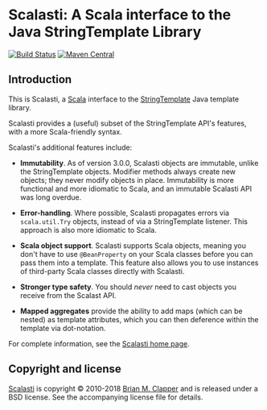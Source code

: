 Scalasti: A Scala interface to the Java StringTemplate Library
==============================================================

[![Build Status](https://travis-ci.org/bmc/scalasti.svg?branch=master)](https://travis-ci.org/bmc/scalasti)
[![Maven Central](https://maven-badges.herokuapp.com/maven-central/org.clapper/scalasti_2.11/badge.svg)](https://maven-badges.herokuapp.com/maven-central/org.clapper/grizzled-scala_2.11)

## Introduction

This is Scalasti, a [Scala][] interface to the [StringTemplate][] Java template
library.

Scalasti provides a (useful) subset of the StringTemplate API's
features, with a more Scala-friendly syntax.

Scalasti's additional features include:

- **Immutability**. As of version 3.0.0, Scalasti objects are immutable, 
  unlike the StringTemplate objects. Modifier methods always create new 
  objects; they never modify objects in place. Immutability is more functional
  and more idiomatic to Scala, and an immutable Scalasti API was long overdue.

- **Error-handling**. Where possible, Scalasti propagates errors
  via `scala.util.Try` objects, instead of via a StringTemplate
  listener. This approach is also more idiomatic to Scala.

- **Scala object support**. Scalasti supports Scala objects, meaning
  you don't have to use `@BeanProperty` on your Scala classes before you
  can pass them into a template. This feature also allows you to use
  instances of third-party Scala classes directly with Scalasti.

- **Stronger type safety**. You should _never_ need to cast objects
  you receive from the Scalast API.

- **Mapped aggregates** provide the ability to add maps (which can be
  nested) as template attributes, which you can then deference within the
  template via dot-notation.

For complete information, see the [Scalasti home page][].

## Copyright and license

[Scalasti][] is copyright &copy; 2010-2018 [Brian M. Clapper][] and is
released under a BSD license. See the accompanying license file for
details.

[Scala]: http://www.scala-lang.org/
[StringTemplate]: http://www.stringtemplate.org/
[Scalasti home page]: http://software.clapper.org/scalasti
[Scalasti]: http://software.clapper.org/scalasti
[Brian M. Clapper]: mailto:bmc@clapper.org

